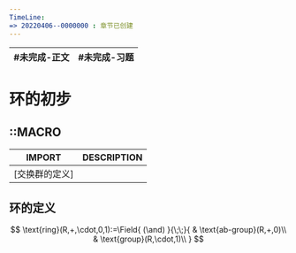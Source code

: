 ```yaml
---
TimeLine: 
=> 20220406--0000000 : 章节已创建
---
```

| #未完成-正文 | #未完成-习题 |
| ------------ | ------------ |

# 环的初步

## ::MACRO

| IMPORT | DESCRIPTION |
| ------ | ----------- |
| [交换群的定义]       |             |

## 环的定义

$$
\text{ring}(R,+,\cdot,0,1):=\Field{
    (\and)
}{\;\;}{
    & \text{ab-group}(R,+,0)\\
    & \text{group}(R,\cdot,1)\\
}
$$

